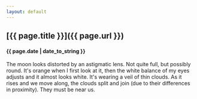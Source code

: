 ```yaml
---
layout: default
---
```

## [{{ page.title }}]({{ page.url }})
#### {{ page.date | date_to_string }}

The moon looks distorted by an astigmatic lens. Not quite full, but possibly round. It's orange when I first look at it, then the white balance of my eyes adjusts and it almost looks white. It's wearing a veil of thin clouds. As it rises and we move along, the clouds split and join (due to their differences in proximity).
They must be near us.
